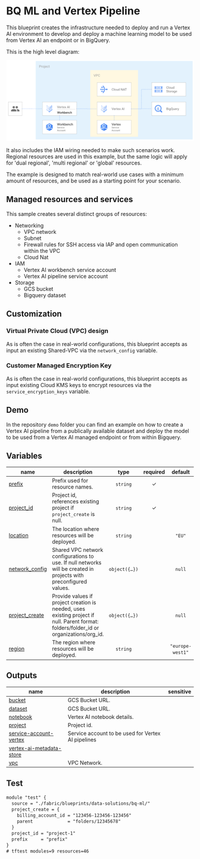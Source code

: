 # BQ ML and Vertex Pipeline

This blueprint creates the infrastructure needed to deploy and run a Vertex AI environment to develop and deploy a machine learning model to be used from Vertex AI an endpoint or in BigQuery.

This is the high level diagram:

![High-level diagram](diagram.png "High-level diagram")

It also includes the IAM wiring needed to make such scenarios work. Regional resources are used in this example, but the same logic will apply for 'dual regional', 'multi regional' or 'global' resources.

The example is designed to match real-world use cases with a minimum amount of resources, and be used as a starting point for your scenario.

## Managed resources and services

This sample creates several distinct groups of resources:

- Networking
  - VPC network
  - Subnet
  - Firewall rules for SSH access via IAP and open communication within the VPC
  - Cloud Nat
- IAM
  - Vertex AI workbench service account
  - Vertex AI pipeline service account
- Storage
  - GCS bucket
  - Bigquery dataset

## Customization

### Virtual Private Cloud (VPC) design

As is often the case in real-world configurations, this blueprint accepts as input an existing Shared-VPC via the `network_config` variable.

### Customer Managed Encryption Key

As is often the case in real-world configurations, this blueprint accepts as input  existing Cloud KMS keys to encrypt resources via the `service_encryption_keys` variable.

## Demo

In the repository `demo` folder you can find an example on how to create a Vertex AI pipeline from a publically available dataset and deploy the model to be used from a Vertex AI managed endpoint or from within Bigquery.

<!-- BEGIN TFDOC -->

## Variables

| name | description | type | required | default |
|---|---|:---:|:---:|:---:|
| [prefix](variables.tf#L32) | Prefix used for resource names. | <code>string</code> | ✓ |  |
| [project_id](variables.tf#L50) | Project id, references existing project if `project_create` is null. | <code>string</code> | ✓ |  |
| [location](variables.tf#L16) | The location where resources will be deployed. | <code>string</code> |  | <code>&#34;EU&#34;</code> |
| [network_config](variables.tf#L22) | Shared VPC network configurations to use. If null networks will be created in projects with preconfigured values. | <code title="object&#40;&#123;&#10;  host_project      &#61; string&#10;  network_self_link &#61; string&#10;  subnet_self_link  &#61; string&#10;&#125;&#41;">object&#40;&#123;&#8230;&#125;&#41;</code> |  | <code>null</code> |
| [project_create](variables.tf#L41) | Provide values if project creation is needed, uses existing project if null. Parent format:  folders/folder_id or organizations/org_id. | <code title="object&#40;&#123;&#10;  billing_account_id &#61; string&#10;  parent             &#61; string&#10;&#125;&#41;">object&#40;&#123;&#8230;&#125;&#41;</code> |  | <code>null</code> |
| [region](variables.tf#L55) | The region where resources will be deployed. | <code>string</code> |  | <code>&#34;europe-west1&#34;</code> |

## Outputs

| name | description | sensitive |
|---|---|:---:|
| [bucket](outputs.tf#L15) | GCS Bucket URL. |  |
| [dataset](outputs.tf#L20) | GCS Bucket URL. |  |
| [notebook](outputs.tf#L25) | Vertex AI notebook details. |  |
| [project](outputs.tf#L33) | Project id. |  |
| [service-account-vertex](outputs.tf#L43) | Service account to be used for Vertex AI pipelines |  |
| [vertex-ai-metadata-store](outputs.tf#L48) |  |  |
| [vpc](outputs.tf#L38) | VPC Network. |  |

<!-- END TFDOC -->

## Test

```hcl
module "test" {
  source = "./fabric/blueprints/data-solutions/bq-ml/"
  project_create = {
    billing_account_id = "123456-123456-123456"
    parent             = "folders/12345678"
  }
  project_id = "project-1"
  prefix     = "prefix"
}
# tftest modules=9 resources=46
```
